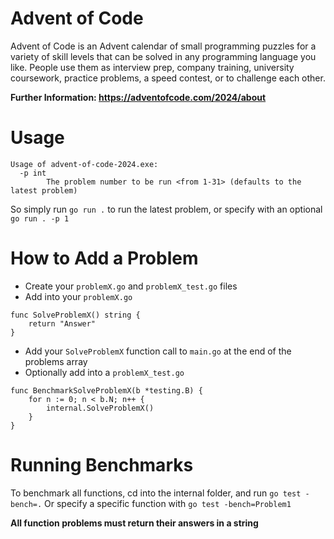 # Advent of Code

Advent of Code is an Advent calendar of small programming puzzles for a variety of skill levels that can be solved in any programming language you like. People use them as interview prep, company training, university coursework, practice problems, a speed contest, or to challenge each other.

**Further Information: https://adventofcode.com/2024/about**

# Usage

```
Usage of advent-of-code-2024.exe:
  -p int
        The problem number to be run <from 1-31> (defaults to the latest problem)
```

So simply run `go run .` to run the latest problem, or specify with an optional `go run . -p 1`

# How to Add a Problem

- Create your `problemX.go` and `problemX_test.go` files
- Add into your `problemX.go`

```
func SolveProblemX() string {
    return "Answer"
}
```

- Add your `SolveProblemX` function call to `main.go` at the end of the problems array
- Optionally add into a `problemX_test.go`

```
func BenchmarkSolveProblemX(b *testing.B) {
    for n := 0; n < b.N; n++ {
		internal.SolveProblemX()
	}
}
```

# Running Benchmarks

To benchmark all functions, cd into the internal folder, and run `go test -bench=.`
Or specify a specific function with `go test -bench=Problem1`

**All function problems must return their answers in a string**
